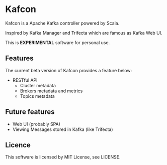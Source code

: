 # Kafcon
Kafcon is a Apache Kafka controller powered by Scala.

Inspired by Kafka Manager and Trifecta which are famous as Kafka Web UI.

This is **EXPERIMENTAL** software for personal use.

## Features
The current beta version of Kafcon provides a feature below:

* RESTful API
  * Cluster metadata
  * Brokers metadata and metrics
  * Topics metadata

## Future features

* Web UI (probably SPA)
* Viewing Messages stored in Kafka (like Trifecta)

## Licence

This software is licensed by MIT License, see LICENSE.
